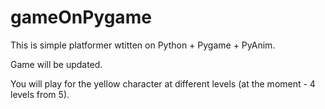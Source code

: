 # gameOnPygame
This is simple platformer wtitten on Python + Pygame + PyAnim.

Game will be updated.

You will play for the yellow character at different levels (at the moment - 4 levels from 5).


